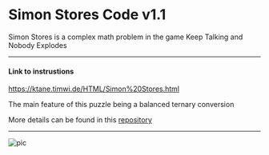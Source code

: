 # Simon Stores Code v1.1

Simon Stores is a complex math problem in the game Keep Talking and Nobody Explodes

----
#### Link to instrustions
<https://ktane.timwi.de/HTML/Simon%20Stores.html>


The main feature of this puzzle being a balanced ternary conversion 

More details can be found in this [repository](https://github.com/BrandonPacewic/BalancedTernaryConverter)

----

![pic](https://github.com/BrandonPacewic/SimonStores/blob/New-code/simonStores.jpeg)